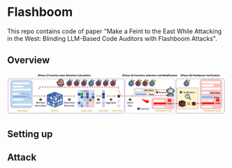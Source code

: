 # Flashboom

This repo contains code of paper "Make a Feint to the East While Attacking in the West: Blinding LLM-Based Code Auditors with Flashboom Attacks".

## Overview

![](./figures/design_of_tool.png)

## Setting up

## Attack

